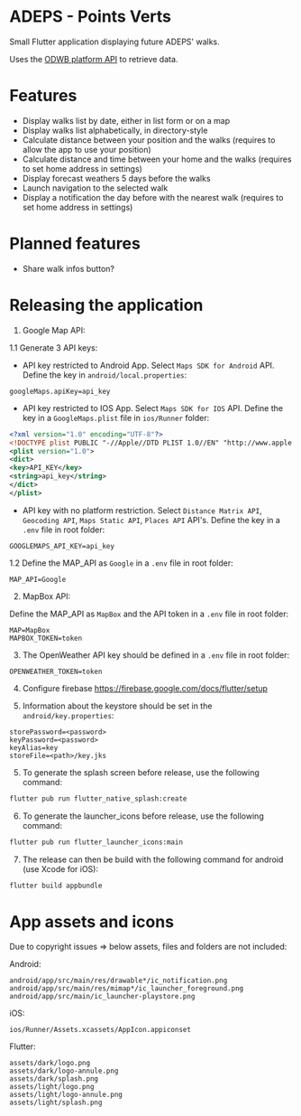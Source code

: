 # ADEPS - Points Verts

Small Flutter application displaying future ADEPS' walks.

Uses the [ODWB platform API](https://www.odwb.be/explore/dataset/points-verts-de-ladeps/) to retrieve data.

# Features

- Display walks list by date, either in list form or on a map
- Display walks list alphabetically, in directory-style
- Calculate distance between your position and the walks (requires to allow the app to use your position)
- Calculate distance and time between your home and the walks (requires to set home address in settings)
- Display forecast weathers 5 days before the walks
- Launch navigation to the selected walk
- Display a notification the day before with the nearest walk (requires to set home address in settings)

# Planned features

- Share walk infos button?

# Releasing the application

1. Google Map API:

1.1 Generate 3 API keys:

- API key restricted to Android App. Select `Maps SDK for Android` API. Define the key in `android/local.properties`:

```properties
googleMaps.apiKey=api_key
```

- API key restricted to IOS App. Select `Maps SDK for IOS` API. Define the key in a `GoogleMaps.plist` file in `ios/Runner` folder:

```xml
<?xml version="1.0" encoding="UTF-8"?>
<!DOCTYPE plist PUBLIC "-//Apple//DTD PLIST 1.0//EN" "http://www.apple.com/DTDs/PropertyList-1.0.dtd">
<plist version="1.0">
<dict>
<key>API_KEY</key>
<string>api_key</string>
</dict>
</plist>
```

- API key with no platform restriction. Select `Distance Matrix API`, `Geocoding API`, `Maps Static API`, `Places API` API's. Define the key in a `.env` file in root folder:

```properties
GOOGLEMAPS_API_KEY=api_key
```

1.2 Define the MAP_API as `Google` in a `.env` file in root folder:

```properties
MAP_API=Google
```

2. MapBox API:

Define the MAP_API as `MapBox` and the API token in a `.env` file in root folder:

```properties
MAP=MapBox
MAPBOX_TOKEN=token
```

3. The OpenWeather API key should be defined in a `.env` file in root folder:

```properties
OPENWEATHER_TOKEN=token
```

4. Configure firebase
   https://firebase.google.com/docs/flutter/setup

5. Information about the keystore should be set in the `android/key.properties`:

```properties
storePassword=<password>
keyPassword=<password>
keyAlias=key
storeFile=<path>/key.jks
```

5. To generate the splash screen before release, use the following command:

```bash
flutter pub run flutter_native_splash:create
```

6. To generate the launcher_icons before release, use the following command:

```bash
flutter pub run flutter_launcher_icons:main
```

7. The release can then be build with the following command for android (use Xcode for iOS):

```bash
flutter build appbundle
```

# App assets and icons

Due to copyright issues => below assets, files and folders are not included:

Android:

```
android/app/src/main/res/drawable*/ic_notification.png
android/app/src/main/res/mimap*/ic_launcher_foreground.png
android/app/src/main/ic_launcher-playstore.png
```

iOS:

```
ios/Runner/Assets.xcassets/AppIcon.appiconset
```

Flutter:

```
assets/dark/logo.png
assets/dark/logo-annule.png
assets/dark/splash.png
assets/light/logo.png
assets/light/logo-annule.png
assets/light/splash.png
```
